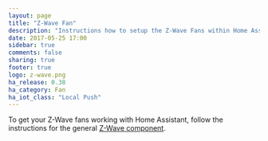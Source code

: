 ```yaml
---
layout: page
title: "Z-Wave Fan"
description: "Instructions how to setup the Z-Wave Fans within Home Assistant."
date: 2017-05-25 17:00
sidebar: true
comments: false
sharing: true
footer: true
logo: z-wave.png
ha_release: 0.38
ha_category: Fan
ha_iot_class: "Local Push"
---
```


To get your Z-Wave fans working with Home Assistant, follow the instructions for the general [Z-Wave component](/components/zwave/).
